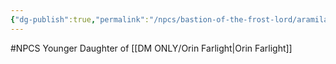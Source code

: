 ```yaml
---
{"dg-publish":true,"permalink":"/npcs/bastion-of-the-frost-lord/aramila-farlight/"}
---
```


#NPCS
Younger Daughter of [[DM ONLY/Orin Farlight\|Orin Farlight]]